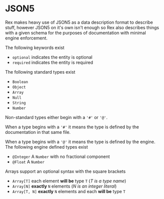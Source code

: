 # JSON5

Rex makes heavy use of JSON5 as a data description format to describe stuff,
however JSON5 on it's own isn't enough so Rex also describes things with
a given schema for the purposes of documentation with minimal engine enforcement.

The following keywords exist
  * `optional` indicates the entity is optional
  * `required` indicates the entity is required

The following standard types exist
  * `Boolean`
  * `Object`
  * `Array`
  * `Null`
  * `String`
  * `Number`

Non-standard types either begin with a `'#'` or `'@'`.

When a type begins with a `'#'` it means the type is defined by the
documentation in that same file.

When a type begins with a `'@'` it means the type is defined by the engine. The
following engine defined types exist
  * `@Integer` A `Number` with no fractional component
  * `@Float` A `Number`

Arrays support an optional syntax with the square brackets
  * `Array[T]` each element **will be** type `T` (_T is a type name_)
  * `Array[N]` **exactly** `N` elements (_N is an integer literal_)
  * `Array[T, N]` **exactly** `N` elements and each **will be** type `T`